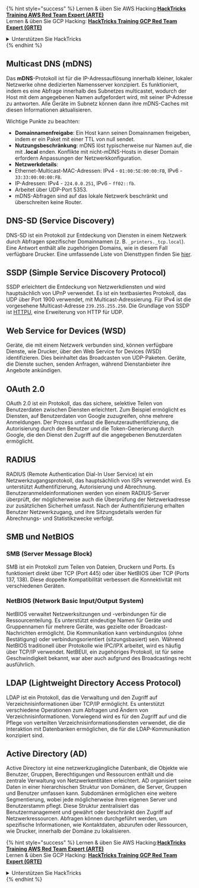 {% hint style="success" %}
Lernen & üben Sie AWS Hacking:<img src="/.gitbook/assets/arte.png" alt="" data-size="line">[**HackTricks Training AWS Red Team Expert (ARTE)**](https://training.hacktricks.xyz/courses/arte)<img src="/.gitbook/assets/arte.png" alt="" data-size="line">\
Lernen & üben Sie GCP Hacking: <img src="/.gitbook/assets/grte.png" alt="" data-size="line">[**HackTricks Training GCP Red Team Expert (GRTE)**<img src="/.gitbook/assets/grte.png" alt="" data-size="line">](https://training.hacktricks.xyz/courses/grte)

<details>

<summary>Unterstützen Sie HackTricks</summary>

* Überprüfen Sie die [**Abonnementpläne**](https://github.com/sponsors/carlospolop)!
* **Treten Sie der** 💬 [**Discord-Gruppe**](https://discord.gg/hRep4RUj7f) oder der [**Telegram-Gruppe**](https://t.me/peass) bei oder **folgen** Sie uns auf **Twitter** 🐦 [**@hacktricks\_live**](https://twitter.com/hacktricks\_live)**.**
* **Teilen Sie Hacking-Tricks, indem Sie PRs an die** [**HackTricks**](https://github.com/carlospolop/hacktricks) und [**HackTricks Cloud**](https://github.com/carlospolop/hacktricks-cloud) GitHub-Repos senden.

</details>
{% endhint %}


## Multicast DNS (mDNS)

Das **mDNS**-Protokoll ist für die IP-Adressauflösung innerhalb kleiner, lokaler Netzwerke ohne dedizierten Namensserver konzipiert. Es funktioniert, indem es eine Abfrage innerhalb des Subnetzes multicastet, wodurch der Host mit dem angegebenen Namen aufgefordert wird, mit seiner IP-Adresse zu antworten. Alle Geräte im Subnetz können dann ihre mDNS-Caches mit diesen Informationen aktualisieren.

Wichtige Punkte zu beachten:
- **Domainnamenfreigabe**: Ein Host kann seinen Domainnamen freigeben, indem er ein Paket mit einer TTL von null sendet.
- **Nutzungsbeschränkung**: mDNS löst typischerweise nur Namen auf, die mit **.local** enden. Konflikte mit nicht-mDNS-Hosts in dieser Domain erfordern Anpassungen der Netzwerkkonfiguration.
- **Netzwerkdetails**:
- Ethernet-Multicast-MAC-Adressen: IPv4 - `01:00:5E:00:00:FB`, IPv6 - `33:33:00:00:00:FB`.
- IP-Adressen: IPv4 - `224.0.0.251`, IPv6 - `ff02::fb`.
- Arbeitet über UDP-Port 5353.
- mDNS-Abfragen sind auf das lokale Netzwerk beschränkt und überschreiten keine Router.

## DNS-SD (Service Discovery)

DNS-SD ist ein Protokoll zur Entdeckung von Diensten in einem Netzwerk durch Abfragen spezifischer Domainnamen (z. B. `_printers._tcp.local`). Eine Antwort enthält alle zugehörigen Domains, wie in diesem Fall verfügbare Drucker. Eine umfassende Liste von Diensttypen finden Sie [hier](http://www.dns-sd.org/ServiceTypes.html).

## SSDP (Simple Service Discovery Protocol)

SSDP erleichtert die Entdeckung von Netzwerkdiensten und wird hauptsächlich von UPnP verwendet. Es ist ein textbasiertes Protokoll, das UDP über Port 1900 verwendet, mit Multicast-Adressierung. Für IPv4 ist die vorgesehene Multicast-Adresse `239.255.255.250`. Die Grundlage von SSDP ist [HTTPU](https://en.wikipedia.org/wiki/HTTPU), eine Erweiterung von HTTP für UDP.

## Web Service for Devices (WSD)
Geräte, die mit einem Netzwerk verbunden sind, können verfügbare Dienste, wie Drucker, über den Web Service for Devices (WSD) identifizieren. Dies beinhaltet das Broadcasten von UDP-Paketen. Geräte, die Dienste suchen, senden Anfragen, während Dienstanbieter ihre Angebote ankündigen.

## OAuth 2.0
OAuth 2.0 ist ein Protokoll, das das sichere, selektive Teilen von Benutzerdaten zwischen Diensten erleichtert. Zum Beispiel ermöglicht es Diensten, auf Benutzerdaten von Google zuzugreifen, ohne mehrere Anmeldungen. Der Prozess umfasst die Benutzerauthentifizierung, die Autorisierung durch den Benutzer und die Token-Generierung durch Google, die den Dienst den Zugriff auf die angegebenen Benutzerdaten ermöglicht.

## RADIUS
RADIUS (Remote Authentication Dial-In User Service) ist ein Netzwerkzugangsprotokoll, das hauptsächlich von ISPs verwendet wird. Es unterstützt Authentifizierung, Autorisierung und Abrechnung. Benutzeranmeldeinformationen werden von einem RADIUS-Server überprüft, der möglicherweise auch die Überprüfung der Netzwerkadresse zur zusätzlichen Sicherheit umfasst. Nach der Authentifizierung erhalten Benutzer Netzwerkzugang, und ihre Sitzungsdetails werden für Abrechnungs- und Statistikzwecke verfolgt.

## SMB und NetBIOS

### SMB (Server Message Block)
SMB ist ein Protokoll zum Teilen von Dateien, Druckern und Ports. Es funktioniert direkt über TCP (Port 445) oder über NetBIOS über TCP (Ports 137, 138). Diese doppelte Kompatibilität verbessert die Konnektivität mit verschiedenen Geräten.

### NetBIOS (Network Basic Input/Output System)
NetBIOS verwaltet Netzwerksitzungen und -verbindungen für die Ressourcenteilung. Es unterstützt eindeutige Namen für Geräte und Gruppennamen für mehrere Geräte, was gezielte oder Broadcast-Nachrichten ermöglicht. Die Kommunikation kann verbindungslos (ohne Bestätigung) oder verbindungsorientiert (sitzungsbasiert) sein. Während NetBIOS traditionell über Protokolle wie IPC/IPX arbeitet, wird es häufig über TCP/IP verwendet. NetBEUI, ein zugehöriges Protokoll, ist für seine Geschwindigkeit bekannt, war aber auch aufgrund des Broadcastings recht ausführlich.

## LDAP (Lightweight Directory Access Protocol)
LDAP ist ein Protokoll, das die Verwaltung und den Zugriff auf Verzeichnisinformationen über TCP/IP ermöglicht. Es unterstützt verschiedene Operationen zum Abfragen und Ändern von Verzeichnisinformationen. Vorwiegend wird es für den Zugriff auf und die Pflege von verteilten Verzeichnisinformationsdiensten verwendet, die die Interaktion mit Datenbanken ermöglichen, die für die LDAP-Kommunikation konzipiert sind.

## Active Directory (AD)
Active Directory ist eine netzwerkzugängliche Datenbank, die Objekte wie Benutzer, Gruppen, Berechtigungen und Ressourcen enthält und die zentrale Verwaltung von Netzwerkentitäten erleichtert. AD organisiert seine Daten in einer hierarchischen Struktur von Domänen, die Server, Gruppen und Benutzer umfassen kann. Subdomänen ermöglichen eine weitere Segmentierung, wobei jede möglicherweise ihren eigenen Server und Benutzerstamm pflegt. Diese Struktur zentralisiert das Benutzermanagement und gewährt oder beschränkt den Zugriff auf Netzwerkressourcen. Abfragen können durchgeführt werden, um spezifische Informationen, wie Kontaktdaten, abzurufen oder Ressourcen, wie Drucker, innerhalb der Domäne zu lokalisieren.


{% hint style="success" %}
Lernen & üben Sie AWS Hacking:<img src="/.gitbook/assets/arte.png" alt="" data-size="line">[**HackTricks Training AWS Red Team Expert (ARTE)**](https://training.hacktricks.xyz/courses/arte)<img src="/.gitbook/assets/arte.png" alt="" data-size="line">\
Lernen & üben Sie GCP Hacking: <img src="/.gitbook/assets/grte.png" alt="" data-size="line">[**HackTricks Training GCP Red Team Expert (GRTE)**<img src="/.gitbook/assets/grte.png" alt="" data-size="line">](https://training.hacktricks.xyz/courses/grte)

<details>

<summary>Unterstützen Sie HackTricks</summary>

* Überprüfen Sie die [**Abonnementpläne**](https://github.com/sponsors/carlospolop)!
* **Treten Sie der** 💬 [**Discord-Gruppe**](https://discord.gg/hRep4RUj7f) oder der [**Telegram-Gruppe**](https://t.me/peass) bei oder **folgen** Sie uns auf **Twitter** 🐦 [**@hacktricks\_live**](https://twitter.com/hacktricks\_live)**.**
* **Teilen Sie Hacking-Tricks, indem Sie PRs an die** [**HackTricks**](https://github.com/carlospolop/hacktricks) und [**HackTricks Cloud**](https://github.com/carlospolop/hacktricks-cloud) GitHub-Repos senden.

</details>
{% endhint %}
